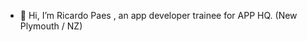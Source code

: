 - 👋 Hi, I’m Ricardo Paes
, an app developer trainee for APP HQ. (New Plymouth / NZ)
 
 

<!---
paesjr/paesjr is a ✨ special ✨ repository because its `README.md` (this file) appears on your GitHub profile.
You can click the Preview link to take a look at your changes.
--->
